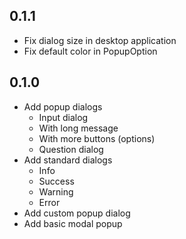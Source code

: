 ## 0.1.1
* Fix dialog size in desktop application
* Fix default color in PopupOption

## 0.1.0

* Add popup dialogs
    * Input dialog
    * With long message
    * With more buttons (options)
    * Question dialog
* Add standard dialogs
    * Info 
    * Success
    * Warning
    * Error
* Add custom popup dialog
* Add basic modal popup
  